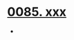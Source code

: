 # [0085. xxx](https://github.com/Tdahuyou/TNotes.react/tree/main/0085.%20xxx)

<!-- region:toc -->


- 

<!-- endregion:toc -->
